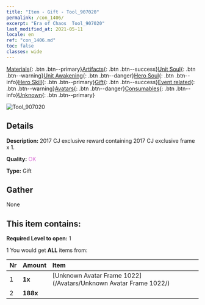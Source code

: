 ```yaml
---
title: "Item - Gift - Tool_907020"
permalink: /con_1406/
excerpt: "Era of Chaos  Tool_907020"
last_modified_at: 2021-05-11
locale: en
ref: "con_1406.md"
toc: false
classes: wide
---
```

 [Materials](/Items/){: .btn .btn--primary}[Artifacts](/Items/Artifacts/){: .btn .btn--success}[Unit Soul](/Items/UnitSoul/){: .btn .btn--warning}[Unit Awakening](/Items/UnitAwakening/){: .btn .btn--danger}[Hero Soul](/Items/HeroSoul/){: .btn .btn--info}[Hero Skill](/Items/HeroSkill/){: .btn .btn--primary}[Gift](/Items/Gift/){: .btn .btn--success}[Event related](/Items/Events/){: .btn .btn--warning}[Avatars](/Items/Avatars/){: .btn .btn--danger}[Consumables](/Items/Consumables/){: .btn .btn--info}[Unknown](/Items/Unknown/){: .btn .btn--primary}

 ![Tool_907020](/images/t/i_905001.png)

## Details
 **Description:** 2017 CJ exclusive reward containing 2017 CJ exclusive frame x 1.

 **Quality:** <span style="color: #DA70D6">OK</span>

 **Type:** Gift

## Gather

  None

## This item contains:

 **Required Level to open:** 1

 1 You would get **ALL** items  from:

  | Nr | Amount |     Item    |
  |:---|:-------|:------------|
  | 1 |  **1x** | [Unknown Avatar Frame 1022](/Avatars/Unknown Avatar Frame 1022/) |  | 
  | 2 |  **188x** | <i class="fas fa-gem"/> |  | 
